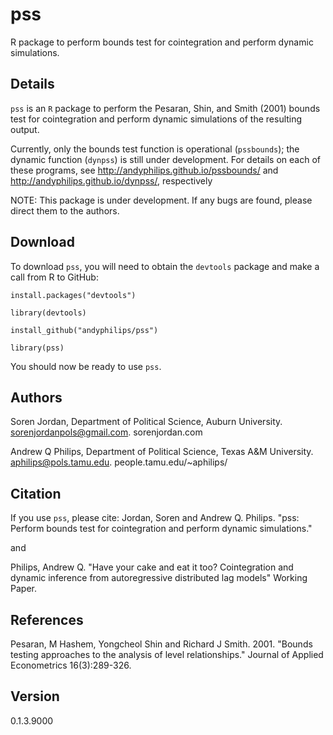 # pss
R package to perform bounds test for cointegration and perform dynamic simulations.

## Details
`pss` is an `R` package to perform the Pesaran, Shin, and Smith (2001) bounds test for cointegration and perform dynamic simulations of the resulting output.

Currently, only the bounds test function is operational (`pssbounds`); the dynamic function (`dynpss`) is still under development. For details on each of these programs, see http://andyphilips.github.io/pssbounds/ and http://andyphilips.github.io/dynpss/, respectively

NOTE: This package is under development. If any bugs are found, please direct them to the authors.

## Download
To download `pss`, you will need to obtain the `devtools` package and make a call from R to GitHub:

`install.packages("devtools")`

`library(devtools)`

`install_github("andyphilips/pss")`

`library(pss)`

You should now be ready to use `pss`.

## Authors
Soren Jordan, Department of Political Science, Auburn University. sorenjordanpols@gmail.com. sorenjordan.com

Andrew Q Philips, Department of Political Science, Texas A&M University. aphilips@pols.tamu.edu. people.tamu.edu/~aphilips/

## Citation
If you use `pss`, please cite:
Jordan, Soren and Andrew Q. Philips. "pss: Perform bounds test for cointegration and perform dynamic simulations."

and

Philips, Andrew Q. "Have your cake and eat it too? Cointegration and dynamic inference from autoregressive distributed lag models" Working Paper.

## References
Pesaran, M Hashem, Yongcheol Shin and Richard J Smith. 2001. "Bounds testing approaches to the analysis of level relationships." Journal of Applied Econometrics 16(3):289-326.

## Version
0.1.3.9000
